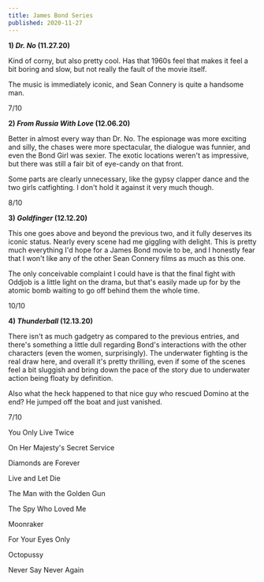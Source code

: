 ```yaml
---
title: James Bond Series
published: 2020-11-27
---
```


**1) _Dr. No_ (11.27.20)**

Kind of corny, but also pretty cool. Has that 1960s feel that makes it feel a bit boring and slow, but not really the fault of the movie itself.

The music is immediately iconic, and Sean Connery is quite a handsome man.

7/10

**2) _From Russia With Love_ (12.06.20)**

Better in almost every way than Dr. No. The espionage was more exciting and silly, the chases were more spectacular, the dialogue was funnier, and even the Bond Girl was sexier. The exotic locations weren't as impressive, but there was still a fair bit of eye-candy on that front.

Some parts are clearly unnecessary, like the gypsy clapper dance and the two girls catfighting. I don't hold it against it very much though.

8/10

**3) _Goldfinger_ (12.12.20)**

This one goes above and beyond the previous two, and it fully deserves its iconic status. Nearly every scene had me giggling with delight. This is pretty much everything I'd hope for a James Bond movie to be, and I honestly fear that I won't like any of the other Sean Connery films as much as this one.

The only conceivable complaint I could have is that the final fight with Oddjob is a little light on the drama, but that's easily made up for by the atomic bomb waiting to go off behind them the whole time.

10/10

**4) _Thunderball_ (12.13.20)**

There isn't as much gadgetry as compared to the previous entries, and there's something a little dull regarding Bond's interactions with the other characters (even the women, surprisingly). The underwater fighting is the real draw here, and overall it's pretty thrilling, even if some of the scenes feel a bit sluggish and bring down the pace of the story due to underwater action being floaty by definition.

Also what the heck happened to that nice guy who rescued Domino at the end? He jumped off the boat and just vanished.

7/10


You Only Live Twice

On Her Majesty's Secret Service

Diamonds are Forever

Live and Let Die

The Man with the Golden Gun

The Spy Who Loved Me

Moonraker

For Your Eyes Only

Octopussy

Never Say Never Again
